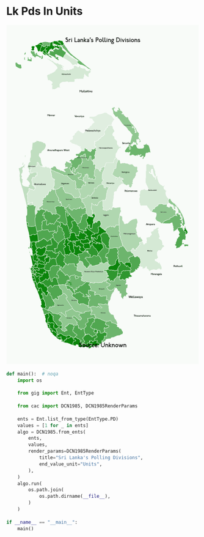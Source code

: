 # Lk Pds In Units

<p  align="center">
    <img src="https://raw.githubusercontent.com/nuuuwan/continuous_area_cartograms/main/examples/lk_pds_in_units/animated.gif" alt="alt" />
</p>

```python
def main():  # noqa
    import os

    from gig import Ent, EntType

    from cac import DCN1985, DCN1985RenderParams

    ents = Ent.list_from_type(EntType.PD)
    values = [1 for _ in ents]
    algo = DCN1985.from_ents(
        ents,
        values,
        render_params=DCN1985RenderParams(
            title="Sri Lanka's Polling Divisions",
            end_value_unit="Units",
        ),
    )
    algo.run(
        os.path.join(
            os.path.dirname(__file__),
        )
    )

if __name__ == "__main__":
    main()

```
